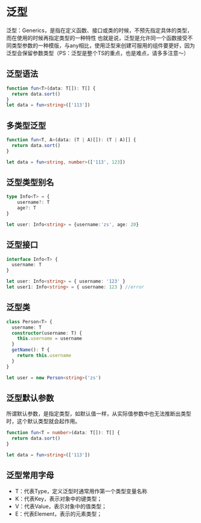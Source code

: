 # 泛型
泛型：Generics，是指在定义函数、接口或类的时候，不预先指定具体的类型，而在使用的时候再指定类型的一种特性
也就是说，泛型是允许同一个函数接受不同类型参数的一种模版，与any相比，使用泛型来创建可服用的组件要更好，因为泛型会保留参数类型（PS：泛型是整个TS的重点，也是难点，请多多注意～）

## 泛型语法

```ts
function fun<T>(data: T[]): T[] {
  return data.sort()
}
let data = fun<string>(['113'])

```

## 多类型泛型


```ts
function fun<T, A>(data: (T | A)[]): (T | A)[] {
  return data.sort()
}

let data = fun<string, number>(['113', 123])

```

## 泛型类型别名
```ts
type Info<T> = {
    username?: T
    age?: T
}

let user: Info<string> = {username:'zs', age: 20} 
```

## 泛型接口
```ts
interface Info<T> {
  username: T
}

let user: Info<string> = { username: '123' }
let user1: Info<string> = { username: 123 } //error

```

## 泛型类

```ts
class Person<T> {
  username: T
  constructor(username: T) {
    this.username = username
  }
  getName(): T {
    return this.username
  }
}

let user = new Person<string>('zs')
```


## 泛型默认参数

所谓默认参数，是指定类型，如默认值一样，从实际值参数中也无法推断出类型时，这个默认类型就会起作用。
```ts
function fun<T = number>(data: T[]): T[] {
  return data.sort()
}

let data = fun<string>(['113'])

```

## 泛型常用字母
+ T：代表Type，定义泛型时通常用作第一个类型变量名称
+ K：代表Key，表示对象中的键类型；
+ V：代表Value，表示对象中的值类型；
+ E：代表Element，表示的元素类型；